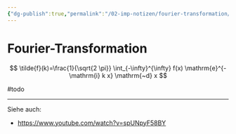 ```yaml
---
{"dg-publish":true,"permalink":"/02-imp-notizen/fourier-transformation/"}
---
```


# Fourier-Transformation
$$
\tilde{f}(k)=\frac{1}{\sqrt{2 \pi}} \int_{-\infty}^{\infty} f(x) \mathrm{e}^{-\mathrm{i} k x} \mathrm{~d} x
$$

#todo 

---
Siehe auch:
- https://www.youtube.com/watch?v=spUNpyF58BY